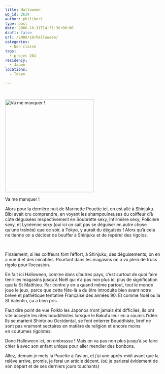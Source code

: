 ```yaml
---
title: Halloween
wp_id: 2639
author: philibert
type: post
date: 2008-10-31T14:31:38+00:00
draft: false
url: /2008/10/halloween/
categories:
  - Non classé
tags:
  - projet 204
residency:
  - Japon
locations:
  - Tokyo

---
```

 

<div id="attachment_490" class="wp-caption alignright" style="max-width: 288px">
  <a href="{{< aws >}}/uploads/img_4537.jpg"><img class="size-medium wp-image-490" title="img_4537" src="{{< aws >}}/uploads/img_4537-288x300.jpg" alt="Va me manquer !" width="288" height="300" /></a>
  
  <p class="wp-caption-text">
    Va me manquer !
  </p>
</div>

Alors pour la dernière nuit de Marinette Pouette ici, on est allé à Shinjuku. Bibi avait cru comprendre, en voyant les shampouineuses du coiffeur d&rsquo;à côté déguisées respectivement en Soubrette sexy, Infirmière sexy, Policière sexy, et Lycéenne sexy (oui ici on sait pas se déguiser en autre chose qu&rsquo;une traînée) que ce soir, à Tokyo, y aurait du déguisés ! Alors qu&rsquo;à cela ne tienne on a décider de bouffer à Shinjuku et de repérer des rigolos.

 

Finalement, si les coiffeurs font l&rsquo;éffort, à Shinjuku, des déguisements, on en a vue 4 et des minables. Pourtant dans les magasins on a vu plein de trucs rigolo pour l&rsquo;occasion. 

En fait ici Halloween, comme dans d&rsquo;autres pays, c&rsquo;est surtout de quoi faire tenir les magasins jusqu&rsquo;à Noël qui n&rsquo;a pas non plus ici plus de signification que la St Matthieu. Par contre y en a quand même partout, tout le monde joue le jeux, parce que cette fête-là a du être introduite bien avant notre brève et pathétique tentative Française des années 90. Et comme Noël ou la St Valentin, ça a bien pris. 

Faut dire point de vue Folklo les Japonos n&rsquo;ont jamais été difficiles, ils ont vite accepté les rites bouddhistes lorsque le Bakufu leur en a soumis l&rsquo;idée. Ils se marient Shinto ou Occidental, se font enterrer Bouddhiste, bref ne sont pas vraiment sectaires en matière de religion et encore moins en coutumes rigolotes. 

Donc Halloween ici, on embrasse ! Mais on va pas non plus jusqu&rsquo;à se faire chier à avec son enfant unique pour aller mendier des bonbons.

Allez, demain je mets la Pouette à l&rsquo;avion, et j&rsquo;ai une après-midi avant que la relève arrive, promis, je ferai un article décent. (où je parlerai évidement de son départ et de ses derniers jours touchants)